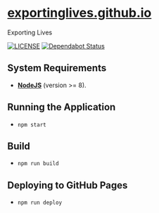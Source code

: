# [exportinglives.github.io](https://exportinglives.github.io)
Exporting Lives

[![LICENSE](https://img.shields.io/github/license/henriquecarv/loopback-connector-realtime-database.svg)](./LICENSE)
[![Dependabot Status](https://api.dependabot.com/badges/status?host=github&repo=exportinglives/exportinglives.github.io)](https://dependabot.com)


## System Requirements
* **[NodeJS](https://nodejs.org/en/)** (version >= 8).

## Running the Application

* `npm start`

## Build

* `npm run build`

## Deploying to GitHub Pages

* `npm run deploy`
